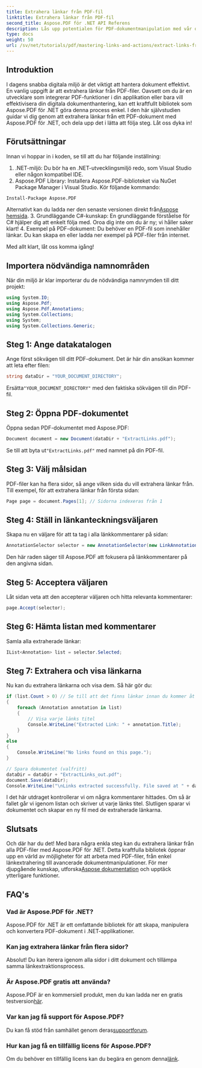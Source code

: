 ```yaml
---
title: Extrahera länkar från PDF-fil
linktitle: Extrahera länkar från PDF-fil
second_title: Aspose.PDF för .NET API Referens
description: Lås upp potentialen för PDF-dokumentmanipulation med vår omfattande guide om att extrahera länkar med Aspose.PDF för .NET. Denna handledning ger detaljerade steg-för-steg-instruktioner.
type: docs
weight: 50
url: /sv/net/tutorials/pdf/mastering-links-and-actions/extract-links-from-pdf-file/
---
```

## Introduktion

I dagens snabba digitala miljö är det viktigt att hantera dokument effektivt. En vanlig uppgift är att extrahera länkar från PDF-filer. Oavsett om du är en utvecklare som integrerar PDF-funktioner i din applikation eller bara vill effektivisera din digitala dokumenthantering, kan ett kraftfullt bibliotek som Aspose.PDF för .NET göra denna process enkel. I den här självstudien guidar vi dig genom att extrahera länkar från ett PDF-dokument med Aspose.PDF för .NET, och dela upp det i lätta att följa steg. Låt oss dyka in!

## Förutsättningar

Innan vi hoppar in i koden, se till att du har följande inställning:

1. .NET-miljö: Du bör ha en .NET-utvecklingsmiljö redo, som Visual Studio eller någon kompatibel IDE.
2. Aspose.PDF Library: Installera Aspose.PDF-biblioteket via NuGet Package Manager i Visual Studio. Kör följande kommando:
```bash
Install-Package Aspose.PDF
```
 Alternativt kan du ladda ner den senaste versionen direkt från[Aspose hemsida](https://releases.aspose.com/pdf/net/).
3. Grundläggande C#-kunskap: En grundläggande förståelse för C# hjälper dig att enkelt följa med. Oroa dig inte om du är ny; vi håller saker klart!
4. Exempel på PDF-dokument: Du behöver en PDF-fil som innehåller länkar. Du kan skapa en eller ladda ner exempel på PDF-filer från internet.

Med allt klart, låt oss komma igång!

## Importera nödvändiga namnområden

När din miljö är klar importerar du de nödvändiga namnrymden till ditt projekt:

```csharp
using System.IO;
using Aspose.Pdf;
using Aspose.Pdf.Annotations;
using System.Collections;
using System;
using System.Collections.Generic;
```

## Steg 1: Ange datakatalogen

Ange först sökvägen till ditt PDF-dokument. Det är här din ansökan kommer att leta efter filen:

```csharp
string dataDir = "YOUR_DOCUMENT_DIRECTORY";
```

 Ersätta`"YOUR_DOCUMENT_DIRECTORY"` med den faktiska sökvägen till din PDF-fil.

## Steg 2: Öppna PDF-dokumentet

Öppna sedan PDF-dokumentet med Aspose.PDF:

```csharp
Document document = new Document(dataDir + "ExtractLinks.pdf");
```

 Se till att byta ut`"ExtractLinks.pdf"` med namnet på din PDF-fil.

## Steg 3: Välj målsidan

PDF-filer kan ha flera sidor, så ange vilken sida du vill extrahera länkar från. Till exempel, för att extrahera länkar från första sidan:

```csharp
Page page = document.Pages[1]; // Sidorna indexeras från 1
```

## Steg 4: Ställ in länkanteckningsväljaren

Skapa nu en väljare för att ta tag i alla länkkommentarer på sidan:

```csharp
AnnotationSelector selector = new AnnotationSelector(new LinkAnnotation(page, Aspose.Pdf.Rectangle.Trivial));
```

Den här raden säger till Aspose.PDF att fokusera på länkkommentarer på den angivna sidan.

## Steg 5: Acceptera väljaren

Låt sidan veta att den accepterar väljaren och hitta relevanta kommentarer:

```csharp
page.Accept(selector);
```

## Steg 6: Hämta listan med kommentarer

Samla alla extraherade länkar:

```csharp
IList<Annotation> list = selector.Selected;
```

## Steg 7: Extrahera och visa länkarna

Nu kan du extrahera länkarna och visa dem. Så här gör du:

```csharp
if (list.Count > 0) // Se till att det finns länkar innan du kommer åt dem
{
    foreach (Annotation annotation in list)
    {
        // Visa varje länks titel
        Console.WriteLine("Extracted Link: " + annotation.Title);
    }
}
else
{
    Console.WriteLine("No links found on this page.");
}

// Spara dokumentet (valfritt)
dataDir = dataDir + "ExtractLinks_out.pdf";
document.Save(dataDir);
Console.WriteLine("\nLinks extracted successfully. File saved at " + dataDir);
```

I det här utdraget kontrollerar vi om några kommentarer hittades. Om så är fallet går vi igenom listan och skriver ut varje länks titel. Slutligen sparar vi dokumentet och skapar en ny fil med de extraherade länkarna.

## Slutsats

Och där har du det! Med bara några enkla steg kan du extrahera länkar från alla PDF-filer med Aspose.PDF för .NET. Detta kraftfulla bibliotek öppnar upp en värld av möjligheter för att arbeta med PDF-filer, från enkel länkextrahering till avancerade dokumentmanipulationer. För mer djupgående kunskap, utforska[Aspose dokumentation](https://reference.aspose.com/pdf/net/) och upptäck ytterligare funktioner.

## FAQ's

### Vad är Aspose.PDF för .NET?
Aspose.PDF för .NET är ett omfattande bibliotek för att skapa, manipulera och konvertera PDF-dokument i .NET-applikationer.

### Kan jag extrahera länkar från flera sidor?
Absolut! Du kan iterera igenom alla sidor i ditt dokument och tillämpa samma länkextraktionsprocess.

### Är Aspose.PDF gratis att använda?
 Aspose.PDF är en kommersiell produkt, men du kan ladda ner en gratis testversion[här](https://releases.aspose.com/).

### Var kan jag få support för Aspose.PDF?
 Du kan få stöd från samhället genom deras[supportforum](https://forum.aspose.com/c/pdf/10).

### Hur kan jag få en tillfällig licens för Aspose.PDF?
 Om du behöver en tillfällig licens kan du begära en genom denna[länk](https://purchase.aspose.com/temporary-license/).
